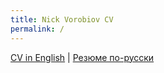```yaml
---
title: Nick Vorobiov CV
permalink: /
---
```


[CV in English](/nickvorobiov.pdf) | [Резюме по-русски](/nickvorobiov-ru.pdf)
